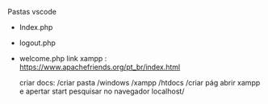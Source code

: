 Pastas vscode 
- Index.php
- logout.php
- welcome.php
  link xampp : https://www.apachefriends.org/pt_br/index.html

  criar docs:
   /criar pasta
   /windows
   /xampp
   /htdocs
  /criar pág
abrir xampp e apertar start
pesquisar no navegador localhost/
